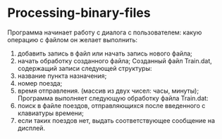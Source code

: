 # Processing-binary-files
Программа начинает работу с диалога с пользователем: какую операцию с файлом он желает выполнить: 
1. добавить запись в файл или начать запись нового файла;
2. начать обработку созданного файла; 
Созданный файл Train.dat, содержащий записи следующей структуры:
1. название пункта назначения;
2. номер поезда;
3. время отправления. (массив из двух чисел: часы, минуты);
Программа выполняет следующую обработку файла Train.dat:
1. поиск в файле поездов, отправляющихся после введенного с клавиатуры времени;
2. если таких поездов нет, выдать соответствующее сообщение на дисплей.
